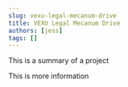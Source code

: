 ```yaml
---
slug: vexu-legal-mecanum-drive
title: VEXU Legal Mecanum Drive
authors: [jess]
tags: []
---
```


This is a summary of a project

<!--truncate-->

This is more information